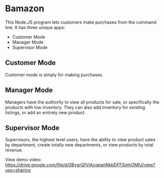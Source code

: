 # Bamazon

This Node.JS program lets customers make purchases from the command line. It has three unique apps: 

* Customer Mode
* Manager Mode
* Supervisor Mode

## Customer Mode

Customer mode is simply for making purchases. 

## Manager Mode

Managers have the authority to view all products for sale, or specifically the products with low inventory. They can also add inventory for existing listings, or add an entirely new product. 

## Supervisor Mode

Supervisors, the highest level users, have the ability to view product sales by department, create totally new departments, or view products by total revenue. 

View demo video: 
https://drive.google.com/file/d/0BygrQfViAcqeanNkbDFFSmhOMlU/view?usp=sharing 